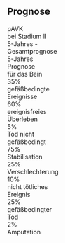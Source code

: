 ## Prognose

<div class="abs-tl mt-16 ml-10 text-center text-sm">

  <div class="flex justify-around" v-click="0">
    <div class="ml-24 w-34 border-(white 2) rounded p-1">
      pAVK<br>bei Stadium II
    </div>
  </div>

  <div class="flex ml-44 mt-12">
    <div class="flex space-x-86">
      <div class="box before:(line w28 left-30 -rotate-[20deg])" v-click="5">
        <span>5-Jahres -<br>Gesamtprognose</span>
      </div>
      <div class="box before:(line w28 -left-25 rotate-[20deg])" v-click="1">
        <span>5-Jahres<br>Prognose<br>für das Bein</span>
      </div>
    </div>
  </div>

  <div class="flex mt-12 ml-4">
    <div class="flex space-x-26">
      <div class="flex space-x-6">
        <div class="box before:(line w22 left-22 -rotate-[15deg]) highlight" v-click="6">
          <span>35%<br>gefäßbedingte<br>Ereignisse</span>
        </div>
        <div class="box before:(line w-8 left-13 rotate-[90deg])" v-click="9">
          <span>60%<br>ereignisfreies<br>Überleben</span>
        </div>
        <div class="box before:(line w22 -left-10 rotate-[15deg])" v-click="10">
          <span>5%<br>Tod nicht<br>gefäßbedingt</span>
        </div>
      </div>
      <div class="flex space-x-6">
        <div class="box before:(line w12 left-16 -rotate-[30deg])"  v-click="2">
          <span>75%<br>Stabilisation</span>
        </div>
        <div class="box before:(line w12 left-6 rotate-[30deg])"  v-click="3">
          <span>25%<br>Verschlechterung</span>
        </div>
      </div>
    </div>
  </div>

  <div class="flex justify-between mt-12 ml-4">
    <div class="flex space-x-6">
      <div class="box before:(line w-8 left-13 rotate-[90deg]) highlight" v-click="7">
        <span>10%<br>nicht tötliches<br>Ereignis</span>
      </div>
      <div class="box before:(line w-18 -left-12 rotate-[15deg]) highlight" v-click="8">
        <span>25%<br>gefäßbedingter<br>Tod</span>
      </div>
    </div>
    <div class="flex space-x-6">
      <div class="box before:(line w-8 left-13 rotate-[90deg]) highlight" v-click="4">
        <span>2%<br>Amputation</span>
      </div>
    </div>
  </div>
  
</div>

<style>
.slidev-vclick-current.highlight,.slidev-vclick-prior.highlight {
  border-color: red !important;
}
</style>

